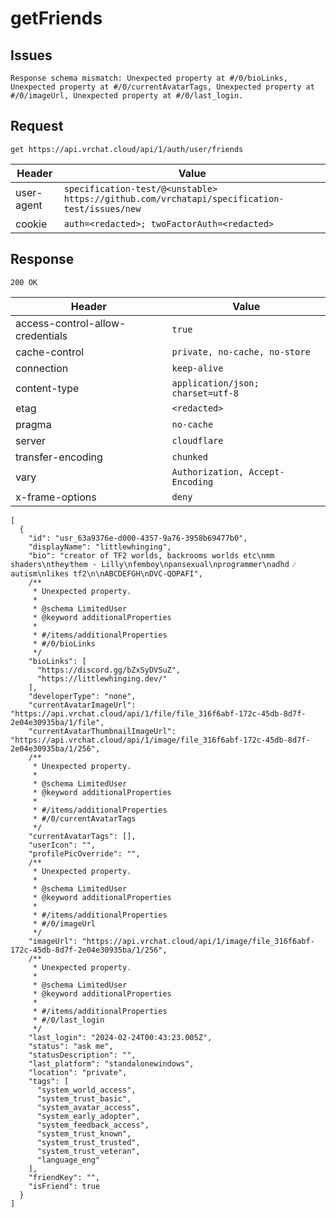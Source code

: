 # getFriends

## Issues
```
Response schema mismatch: Unexpected property at #/0/bioLinks, Unexpected property at #/0/currentAvatarTags, Unexpected property at #/0/imageUrl, Unexpected property at #/0/last_login.
```

## Request
`get https://api.vrchat.cloud/api/1/auth/user/friends`

| Header | Value |
| ------ | ----- |
| user-agent | `specification-test/@<unstable> https://github.com/vrchatapi/specification-test/issues/new` |
| cookie | `auth=<redacted>; twoFactorAuth=<redacted>` |


## Response
`200 OK`

| Header | Value |
| ------ | ----- |
| access-control-allow-credentials | `true` |
| cache-control | `private, no-cache, no-store` |
| connection | `keep-alive` |
| content-type | `application/json; charset=utf-8` |
| etag | `<redacted>` |
| pragma | `no-cache` |
| server | `cloudflare` |
| transfer-encoding | `chunked` |
| vary | `Authorization, Accept-Encoding` |
| x-frame-options | `deny` |

```jsonc
[
  {
    "id": "usr_63a9376e-d000-4357-9a76-3958b69477b0",
    "displayName": "littlewhinging",
    "bio": "creator of TF2 worlds‚ backrooms worlds etc\nmm shaders\nthey⁄them - Lilly\nfemboy\npansexual\nprogrammer\nadhd ⁄ autism\nlikes tf2\n\nABCDEFGH\nDVC-QOPAFI",
    /**
     * Unexpected property.
     *
     * @schema LimitedUser
     * @keyword additionalProperties
     *
     * #/items/additionalProperties
     * #/0/bioLinks
     */
    "bioLinks": [
      "https://discord.gg/bZxSyDVSuZ",
      "https://littlewhinging.dev/"
    ],
    "developerType": "none",
    "currentAvatarImageUrl": "https://api.vrchat.cloud/api/1/file/file_316f6abf-172c-45db-8d7f-2e04e30935ba/1/file",
    "currentAvatarThumbnailImageUrl": "https://api.vrchat.cloud/api/1/image/file_316f6abf-172c-45db-8d7f-2e04e30935ba/1/256",
    /**
     * Unexpected property.
     *
     * @schema LimitedUser
     * @keyword additionalProperties
     *
     * #/items/additionalProperties
     * #/0/currentAvatarTags
     */
    "currentAvatarTags": [],
    "userIcon": "",
    "profilePicOverride": "",
    /**
     * Unexpected property.
     *
     * @schema LimitedUser
     * @keyword additionalProperties
     *
     * #/items/additionalProperties
     * #/0/imageUrl
     */
    "imageUrl": "https://api.vrchat.cloud/api/1/image/file_316f6abf-172c-45db-8d7f-2e04e30935ba/1/256",
    /**
     * Unexpected property.
     *
     * @schema LimitedUser
     * @keyword additionalProperties
     *
     * #/items/additionalProperties
     * #/0/last_login
     */
    "last_login": "2024-02-24T00:43:23.005Z",
    "status": "ask me",
    "statusDescription": "",
    "last_platform": "standalonewindows",
    "location": "private",
    "tags": [
      "system_world_access",
      "system_trust_basic",
      "system_avatar_access",
      "system_early_adopter",
      "system_feedback_access",
      "system_trust_known",
      "system_trust_trusted",
      "system_trust_veteran",
      "language_eng"
    ],
    "friendKey": "",
    "isFriend": true
  }
]
```
